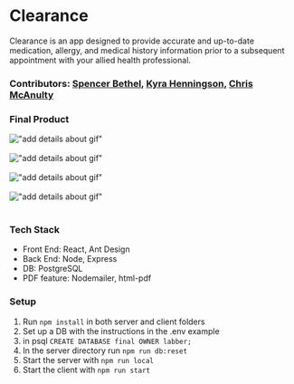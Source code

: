 # Clearance

Clearance is an app designed to provide accurate and up-to-date medication, allergy, and medical history information prior to a subsequent appointment with your allied health professional.

### Contributors: [Spencer Bethel](https://github.com/sb242), [Kyra Henningson](https://github.com/k-henningson), [Chris McAnulty](https://github.com/chrismcanulty)

### Final Product

!["add details about gif"]()
<br></br>
!["add details about gif"]()
<br></br>
!["add details about gif"]()
<br></br>
!["add details about gif"]()
<br></br>

### Tech Stack
- Front End: React, Ant Design
- Back End: Node, Express
- DB: PostgreSQL
- PDF feature: Nodemailer, html-pdf

### Setup 
1. Run `npm install` in both server and client folders
2. Set up a DB with the instructions in the .env example
3. in psql `CREATE DATABASE final OWNER labber;`
4. In the server directory run `npm run db:reset`
5. Start the server with `npm run local`
6. Start the client with `npm run start`